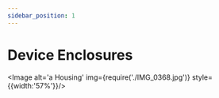 ```yaml
---
sidebar_position: 1
---
```


# Device Enclosures


<Image alt='a Housing' img={require('./IMG_0368.jpg')} style={{width:'57%'}}/>